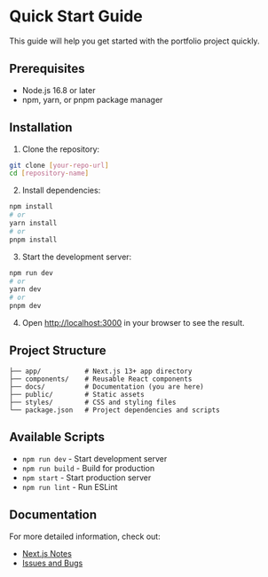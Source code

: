 # Quick Start Guide

This guide will help you get started with the portfolio project quickly.

## Prerequisites

- Node.js 16.8 or later
- npm, yarn, or pnpm package manager

## Installation

1. Clone the repository:
```bash
git clone [your-repo-url]
cd [repository-name]
```

2. Install dependencies:
```bash
npm install
# or
yarn install
# or
pnpm install
```

3. Start the development server:
```bash
npm run dev
# or
yarn dev
# or
pnpm dev
```

4. Open [http://localhost:3000](http://localhost:3000) in your browser to see the result.

## Project Structure

```
├── app/           # Next.js 13+ app directory
├── components/    # Reusable React components
├── docs/          # Documentation (you are here)
├── public/        # Static assets
├── styles/        # CSS and styling files
└── package.json   # Project dependencies and scripts
```

## Available Scripts

- `npm run dev` - Start development server
- `npm run build` - Build for production
- `npm start` - Start production server
- `npm run lint` - Run ESLint

## Documentation

For more detailed information, check out:
- [Next.js Notes](nextjs-notes.md)
- [Issues and Bugs](issues_and_bugs/README.md) 